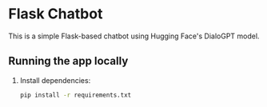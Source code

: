 # Flask Chatbot

This is a simple Flask-based chatbot using Hugging Face's DialoGPT model.

## Running the app locally

1. Install dependencies:
   ```bash
   pip install -r requirements.txt
